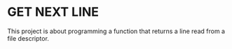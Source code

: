 # GET NEXT LINE

This project is about programming a function that returns a line read from a file descriptor.
